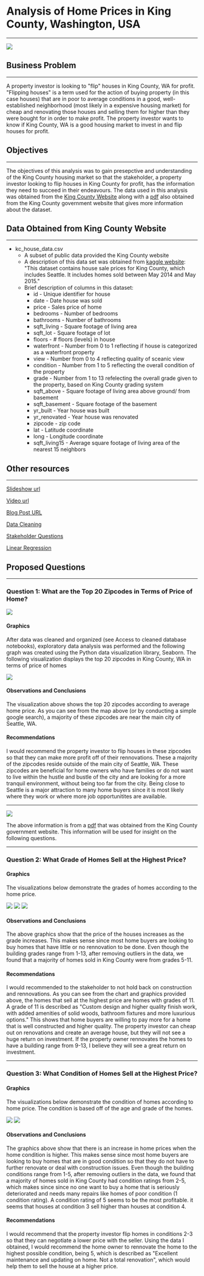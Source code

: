 # Analysis of Home Prices in King County, Washington, USA
***

<img src= "images/seattle.jpg" />

## Business Problem
***

A property investor is looking to "flip" houses in King County, WA for profit. "Flipping houses" is a term used for the action of buying property (in this case houses) that are in poor to average conditions in a good, well-established neighborhood (most likely in a expensive housing market) for cheap and renovating those houses and selling them for higher than they were bought for in order to make profit. The property investor wants to know if King County, WA is a good housing market to invest in and flip houses for profit.

## Objectives
***

The objectives of this analysis was to gain presepctive and understanding of the King County housing market so that the stakeholder, a property investor looking to flip houses in King County for profit, has the information they need to succeed in their endeavours. The data used in this analysis was obtained from the [King County Website](https://www.kingcounty.gov/services/data.aspx) along with a [pdf](https://www.kingcounty.gov/depts/assessor/Reports/area-reports/2017/residential-westcentral/~/media/depts/assessor/documents/AreaReports/2017/Residential/013.ashx) also obtained from the King County government website that gives more information about the dataset.

## Data Obtained from King County Website
***
* kc_house_data.csv
    * A subset of public data provided the King County website
    * A description of this data set was obtained from [kaggle website](https://www.kaggle.com/harlfoxem/housesalesprediction): "This dataset contains house sale prices for King County, which includes Seattle. It includes homes sold between May 2014 and May 2015."
    * Brief description of columns in this dataset:
        * id - Unique identifier for house
        * date - Date house was sold
        * price - Sales price of home
        * bedrooms - Number of bedrooms
        * bathrooms - Number of bathrooms
        * sqft_living - Square footage of living area
        * sqft_lot - Square footage of lot
        * floors - # floors (levels) in house
        * waterfront - Number from 0 to 1 reflecting if house is categorized as a waterfront property
        * view - Number from 0 to 4 reflecting quality of sceanic view
        * condition - Number from 1 to 5 reflecting the overall condition of the property
        * grade - Number from 1 to 13 refelecting the overall grade given to the property, based on King County grading system
        * sqft_above - Square footage of living area above ground/ from basement
        * sqft_basement - Square footage of the basement
        * yr_built - Year house was built
        * yr_renovated - Year house was renovated
        * zipcode - zip code
        * lat - Latitude coordinate
        * long - Longitude coordinate
        * sqft_living15 - Average square footage of living area of the nearest 15 neighbors

## Other resources
***
[Slideshow url]()

[Video url]()

[Blog Post URL]()

[Data Cleaning](data_cleaning.ipynb)

[Stakeholder Questions](Stakeholder_questions.ipynb)

[Linear Regression](EDA_linear_regression.ipynb)


## Proposed Questions
***

### Question 1: What are the Top 20 Zipcodes in Terms of Price of Home?
<img src= "images/kc_zipcodes.gif"/>

#### Graphics
After data was cleaned and organized (see Access to cleaned database notebooks), exploratory data analysis was performed and the following graph was created using the Python data visualization library, Seaborn. The following visualization displays the top 20 zipcodes in King County, WA in terms of price of homes

<img src= "images/top_20_zips.png"/>

#### Observations and Conclusions
The visualization above shows the top 20 zipcodes according to average home price. As you can see from the map above (or by conducting a simple google search), a majority of these zipcodes are near the main city of Seattle, WA. 

#### Recommendations
I would recommend the property investor to flip houses in these zipcodes so that they can make more profit off of their rennovations. These a majority of the zipcodes reside outside of the main city of Seattle, WA. These zipcodes are beneficial for home owners who have families or do not want to live within the hustle and bustle of the city and are looking for a more tranquil environment, without being too far from the city. Being close to Seattle is a major attraction to many home buyers since it is most likely where they work or where more job opportunitites are available.

***
<img src= "images/cond and grade info.png"/>

The above information is from a [pdf](https://www.kingcounty.gov/depts/assessor/Reports/area-reports/2017/residential-westcentral/~/media/depts/assessor/documents/AreaReports/2017/Residential/013.ashx) that was obtained from the King County government website. This information will be used for insight on the following questions.

***
### Question 2: What Grade of Homes Sell at the Highest Price?

#### Graphics
The visualizations below demonstrate the grades of homes according to the home price.

<img src= "images/grd_vs_price.png"/>
<img src= "images/grd_joint.png"/>
<img src= "images/grade_vs_price.png"/>

#### Observations and Conclusions
The above graphics show that the price of the houses increases as the grade increases. This makes sense since most home buyers are looking to buy homes that have little or no rennovation to be done. Even though the building grades range from 1-13, after removing outliers in the data, we found that a majority of homes sold in King County were from grades 5-11.

#### Recommendations
I would recommended to the stakeholder to not hold back on construction and rennovations. As you can see from the chart and graphics provided above, the homes that sell at the highest price are homes with grades of 11. A grade of 11 is described as "Custom design and higher quality finish work, with added amenities of solid woods, bathroom fixtures and more luxurious options." This shows that home buyers are willing to pay more for a home that is well constructed and higher quality. The property investor can cheap out on renovations and create an average house, but they will not see a huge return on investment. If the property owner rennovates the homes to have a building range from 9-13, I believe they will see a great return on investment.

***
### Question 3: What Condition of Homes Sell at the Highest Price?

#### Graphics
The visualizations below demonstrate the condition of homes according to home price. The condition is based off of the age and grade of the homes.

<img src= "images/con_vs_price.png"/>
<img src= "images/cond_joint.png"/>

#### Observations and Conclusions
The graphics above show that there is an increase in home prices when the home condition is higher. This makes sense since most home buyers are looking to buy homes that are in good condition so that they do not have to further renovate or deal with construction issues. Even though the building conditions range from 1-5, after removing outliers in the data, we found that a majority of homes sold in King County had condition ratings from 2-5, which makes since since no one want to buy a home that is seriously deteriorated and needs many repairs like homes of poor condition (1 condition rating). A condition rating of 5 seems to be the most profitable. it seems that houses at condition 3 sell higher than houses at condition 4. 

#### Recommendations
I would recommend that the property investor flip homes in conditions 2-3 so that they can negotiate a lower price with the seller. Using the data I obtained, I would recommend the home owner to rennovate the home to the highest possible condition, being 5, which is described as "Excellent maintenance and updating on home. Not a total renovation", which would help them to sell the house at a higher price.
